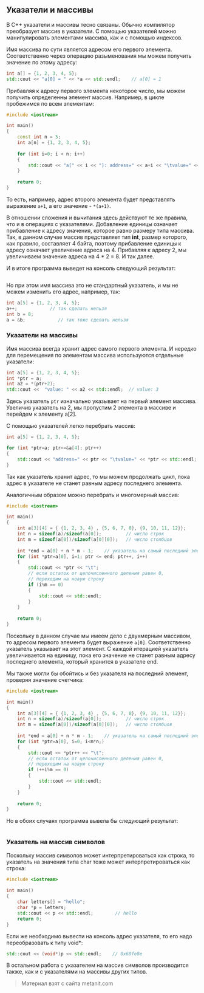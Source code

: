 ## Указатели и массивы

В C++ указатели и массивы тесно связаны. Обычно компилятор преобразует массив в указатели. С помощью указателей можно манипулировать элементами массива, как и с помощью индексов.

Имя массива по сути является адресом его первого элемента. Соответственно через операцию разыменования мы можем получить значение по этому адресу:

```cpp
int a[] = {1, 2, 3, 4, 5};
std::cout << "a[0] = " << *a << std::endl;    // a[0] = 1
```

Прибавляя к адресу первого элемента некоторое число, мы можем получить определенны элемент массив. Например, в цикле пробежимся по всем элементам:

```cpp
#include <iostream>

int main()
{
    const int n = 5;
    int a[n] = {1, 2, 3, 4, 5};
    
    for (int i=0; i < n; i++)
    {
        std::cout << "a[" << i << "]: address=" << a+i << "\tvalue=" << *(a+i) << std::endl;
    }
     
    return 0;
}
```

То есть, например, адрес второго элемента будет представлять выражение `a+1`, а его значение - `*(a+1)`.

В отношении сложения и вычитания здесь действуют те же правила, что и в операциях с указателями. Добавление единицы означает прибавление к адресу значения, которое равно размеру типа массива. Так, в данном случае массив представляет тип **int**, размер которого, как правило, составляет 4 байта, поэтому прибавление единицы к адресу означает увеличение адреса на 4. Прибавляя к адресу 2, мы увеличиваем значение адреса на 4 * 2 = 8. И так далее.

И в итоге программа выведет на консоль следующий результат:

```

```

Но при этом имя массива это не стандартный указатель, и мы не можем изменить его адрес, например, так:

```cpp
int a[5] = {1, 2, 3, 4, 5};
a++;            // так сделать нельзя
int b = 8;
a = &b;            // так тоже сделать нельзя
```

### Указатели на массивы

Имя массива всегда хранит адрес самого первого элемента. И нередко для перемещения по элементам массива используются отдельные указатели:

```cpp
int a[5] = {1, 2, 3, 4, 5};
int *ptr = a;
int a2 = *(ptr+2);
std::cout <<  "value: " << a2 << std::endl;  // value: 3
```

Здесь указатель `ptr` изначально указывает на первый элемент массива. Увеличив указатель на 2, мы пропустим 2 элемента в массиве и перейдем к элементу a[2].

С помощью указателей легко перебрать массив:

```cpp
int a[5] = {1, 2, 3, 4, 5};

for (int *ptr=a; ptr<=&a[4]; ptr++)
{
    std::cout << "address=" << ptr << "\tvalue=" << *ptr << std::endl;
}
```

Так как указатель хранит адрес, то мы можем продолжать цикл, пока адрес в указателе не станет равным адресу последнего элемента.

Аналогичным образом можно перебрать и многомерный массив:

```cpp
#include <iostream>

int main()
{
    int a[3][4] = { {1, 2, 3, 4} , {5, 6, 7, 8}, {9, 10, 11, 12}};
    int n = sizeof(a)/sizeof(a[0]);         // число строк
    int m = sizeof(a[0])/sizeof(a[0][0]);   // число столбцов
     
    int *end = a[0] + n * m - 1;    // указатель на самый последний элемент 0 + 3 * 4 - 1 = 11
    for (int *ptr=a[0], i=1; ptr <= end; ptr++, i++)
    {
        std::cout << *ptr << "\t";
        // если остаток от целочисленного деления равен 0,
        // переходим на новую строку
        if (i%m == 0)
        {
            std::cout << std::endl;
        }
    }
    
    return 0;
}
```

Поскольку в данном случае мы имеем дело с двухмерным массивом, то адресом первого элемента будет выражение `a[0]`. Соответственно указатель указывает на этот элемент. С каждой итерацией указатель увеличивается на единицу, пока его значение не станет равным адресу последнего элемента, который хранится в указателе end.

Мы также могли бы обойтись и без указателя на последний элемент, проверяя значение счетчика:

```cpp
#include <iostream>

int main()
{
    int a[3][4] = { {1, 2, 3, 4} , {5, 6, 7, 8}, {9, 10, 11, 12}};
    int n = sizeof(a)/sizeof(a[0]);         // число строк
    int m = sizeof(a[0])/sizeof(a[0][0]);   // число столбцов
     
    int *end = a[0] + n * m - 1;    // указатель на самый последний элемент 0 + 3 * 4 - 1 = 11
    for (int *ptr=a[0], i=0; i<m*n;)
    {
        std::cout << *ptr++ << "\t";
        // если остаток от целочисленного деления равен 0,
        // переходим на новую строку
        if (++i%m == 0)
        {
            std::cout << std::endl;
        }
    }
    
    return 0;
}
```

Но в обоих случаях программа вывела бы следующий результат:

```

```

### Указатель на массив символов

Поскольку массив символов может интерпретироваться как строка, то указатель на значения типа char тоже может интерпретироваться как строка:

```cpp
#include <iostream>
 
int main()
{
    char letters[] = "hello";
    char *p = letters;
    std::cout << p << std::endl;        // hello
    return 0;
}
```

Если же необходимо вывести на консоль адрес указателя, то его надо переобразовать к типу void*:

```cpp
std::cout << (void*)p << std::endl;    // 0x60fe8e
```

В остальном работа с указателем на массив символов производится также, как и с указателями на массивы других типов.


> Материал взят с сайта metanit.com